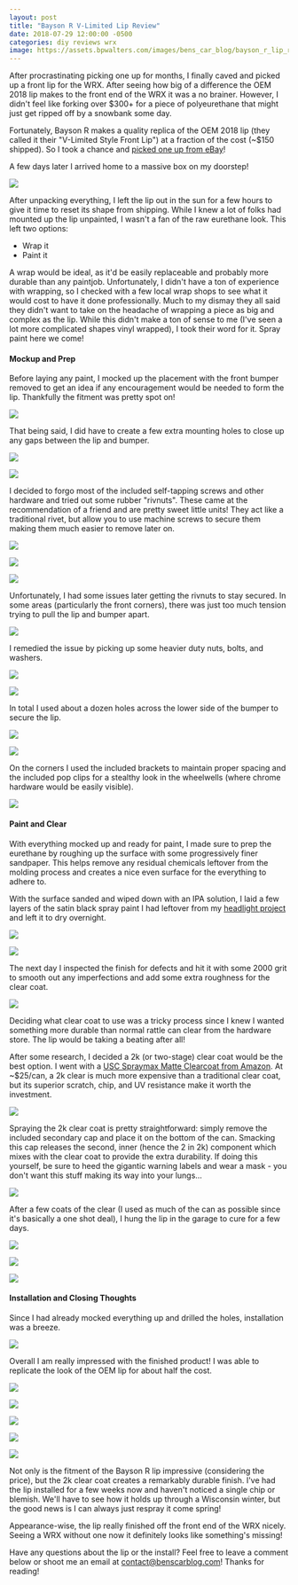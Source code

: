 ```yaml
---
layout: post
title: "Bayson R V-Limited Lip Review"
date: 2018-07-29 12:00:00 -0500
categories: diy reviews wrx
image: https://assets.bpwalters.com/images/bens_car_blog/bayson_r_lip_review/lip_installed_1.jpg
---
```


<span class="is-first-letter">A</span>fter procrastinating picking one up for months, I finally caved and picked up a front lip for the WRX.  After seeing how big of a difference the OEM 2018 lip makes to the front end of the WRX it was a no brainer.  However, I didn't feel like forking over $300+ for a piece of polyeurethane that might just get ripped off by a snowbank some day.

Fortunately, Bayson R makes a quality replica of the OEM 2018 lip (they called it their "V-Limited Style Front Lip") at a fraction of the cost (~$150 shipped).  So I took a chance and [picked one up from eBay](https://www.ebay.com/itm/V-Limited-Style-Front-Lip-Urethane-Fits-18-Up-Subaru-WRX-STi/372161856093?hash=item56a693425d%3Ag%3AF3EAAOSwTm9aK2ih&_sacat=0&_nkw=bayson+r+v+limited+2018&_from=R40&rt=nc&_trksid=m570.l1313)!

A few days later I arrived home to a massive box on my doorstep!

![](https://assets.bpwalters.com/images/bens_car_blog/bayson_r_lip_review/box.jpg)

After unpacking everything, I left the lip out in the sun for a few hours to give it time to reset its shape from shipping.  While I knew a lot of folks had mounted up the lip unpainted, I wasn't a fan of the raw eurethane look.  This left two options:

* Wrap it
* Paint it

A wrap would be ideal, as it'd be easily replaceable and probably more durable than any paintjob.  Unfortunately, I didn't have a ton of experience with wrapping, so I checked with a few local wrap shops to see what it would cost to have it done professionally.  Much to my dismay they all said they didn't want to take on the headache of wrapping a piece as big and complex as the lip.  While this didn't make a ton of sense to me (I've seen a lot more complicated shapes vinyl wrapped), I took their word for it.  Spray paint here we come!

#### Mockup and Prep

Before laying any paint, I mocked up the placement with the front bumper removed to get an idea if any encouragement would be needed to form the lip.  Thankfully the fitment was pretty spot on!

![](https://assets.bpwalters.com/images/bens_car_blog/bayson_r_lip_review/mockup.jpg)

That being said, I did have to create a few extra mounting holes to close up any gaps between the lip and bumper.

![](https://assets.bpwalters.com/images/bens_car_blog/bayson_r_lip_review/hole_placement_1.jpg)

![](https://assets.bpwalters.com/images/bens_car_blog/bayson_r_lip_review/hole_placement_2.jpg)

I decided to forgo most of the included self-tapping screws and other hardware and tried out some rubber "rivnuts".  These came at the recommendation of a friend and are pretty sweet little units!  They act like a traditional rivet, but allow you to use machine screws to secure them making them much easier to remove later on.

![](https://assets.bpwalters.com/images/bens_car_blog/bayson_r_lip_review/rivnut_3.jpg)

![](https://assets.bpwalters.com/images/bens_car_blog/bayson_r_lip_review/rivnut_2.jpg)

![](https://assets.bpwalters.com/images/bens_car_blog/bayson_r_lip_review/rivnut_1.jpg)

Unfortunately, I had some issues later getting the rivnuts to stay secured.  In some areas (particularly the front corners), there was just too much tension trying to pull the lip and bumper apart.

![](https://assets.bpwalters.com/images/bens_car_blog/bayson_r_lip_review/mounting_2.jpg)

I remedied the issue by picking up some heavier duty nuts, bolts, and washers.

![](https://assets.bpwalters.com/images/bens_car_blog/bayson_r_lip_review/bolt_1.jpg)

![](https://assets.bpwalters.com/images/bens_car_blog/bayson_r_lip_review/mounting_4.jpg)

In total I used about a dozen holes across the lower side of the bumper to secure the lip.

![](https://assets.bpwalters.com/images/bens_car_blog/bayson_r_lip_review/mounting_3.jpg)

![](https://assets.bpwalters.com/images/bens_car_blog/bayson_r_lip_review/mounting_6.jpg)

On the corners I used the included brackets to maintain proper spacing and the included pop clips for a stealthy look in the wheelwells (where chrome hardware would be easily visible).

![](https://assets.bpwalters.com/images/bens_car_blog/bayson_r_lip_review/mounting_5.jpg)

#### Paint and Clear

With everything mocked up and ready for paint, I made sure to prep the eurethane by roughing up the surface with some progressively finer sandpaper.  This helps remove any residual chemicals leftover from the molding process and creates a nice even surface for the everything to adhere to.

With the surface sanded and wiped down with an IPA solution, I laid a few layers of the satin black spray paint I had leftover from my [headlight project](/morimoto-d2s-4.0-hid-retrofit) and left it to dry overnight.

![](https://assets.bpwalters.com/images/bens_car_blog/bayson_r_lip_review/second_coat_1.jpg)

![](https://assets.bpwalters.com/images/bens_car_blog/bayson_r_lip_review/drying.jpg)

The next day I inspected the finish for defects and hit it with some 2000 grit to smooth out any imperfections and add some extra roughness for the clear coat.

![](https://assets.bpwalters.com/images/bens_car_blog/bayson_r_lip_review/wet_sanded.jpg)

Deciding what clear coat to use was a tricky process since I knew I wanted something more durable than normal rattle can clear from the hardware store.  The lip would be taking a beating after all!

After some research, I decided a 2k (or two-stage) clear coat would be the best option.  I went with a [USC Spraymax Matte Clearcoat from Amazon](https://amzn.to/2OtfT0l).  At ~$25/can, a 2k clear is much more expensive than a traditional clear coat, but its superior scratch, chip, and UV resistance make it worth the investment.

![](https://assets.bpwalters.com/images/bens_car_blog/bayson_r_lip_review/clearcoat_1.jpg)

Spraying the 2k clear coat is pretty straightforward: simply remove the included secondary cap and place it on the bottom of the can.  Smacking this cap releases the second, inner (hence the 2 in 2k) component which mixes with the clear coat to provide the extra durability.  If doing this yourself, be sure to heed the gigantic warning labels and wear a mask - you don't want this stuff making its way into your lungs...

![](https://assets.bpwalters.com/images/bens_car_blog/bayson_r_lip_review/clearcoat_2.jpg)

After a few coats of the clear (I used as much of the can as possible since it's basically a one shot deal), I hung the lip in the garage to cure for a few days.

![](https://assets.bpwalters.com/images/bens_car_blog/bayson_r_lip_review/cleared_1.jpg)

![](https://assets.bpwalters.com/images/bens_car_blog/bayson_r_lip_review/cleared_2.jpg)

![](https://assets.bpwalters.com/images/bens_car_blog/bayson_r_lip_review/cleared_3.jpg)

#### Installation and Closing Thoughts

Since I had already mocked everything up and drilled the holes, installation was a breeze.

![](https://assets.bpwalters.com/images/bens_car_blog/bayson_r_lip_review/mounting_6.jpg)

Overall I am really impressed with the finished product!  I was able to replicate the look of the OEM lip for about half the cost.

![](https://assets.bpwalters.com/images/bens_car_blog/bayson_r_lip_review/lip_installed_3.jpg)

![](https://assets.bpwalters.com/images/bens_car_blog/bayson_r_lip_review/lip_installed_4.jpg)

![](https://assets.bpwalters.com/images/bens_car_blog/bayson_r_lip_review/lip_installed_5.jpg)

![](https://assets.bpwalters.com/images/bens_car_blog/bayson_r_lip_review/lip_installed_1.jpg)

![](https://assets.bpwalters.com/images/bens_car_blog/bayson_r_lip_review/lip_installed_2.jpg)

Not only is the fitment of the Bayson R lip impressive (considering the price), but the 2k clear coat creates a remarkably durable finish.  I've had the lip installed for a few weeks now and haven't noticed a single chip or blemish.  We'll have to see how it holds up through a Wisconsin winter, but the good news is I can always just respray it come spring!

Appearance-wise, the lip really finished off the front end of the WRX nicely.  Seeing a WRX without one now it definitely looks like something's missing!

Have any questions about the lip or the install?  Feel free to leave a comment below or shoot me an email at [contact@benscarblog.com](mailto:contact@benscarblog.com)!  Thanks for reading!